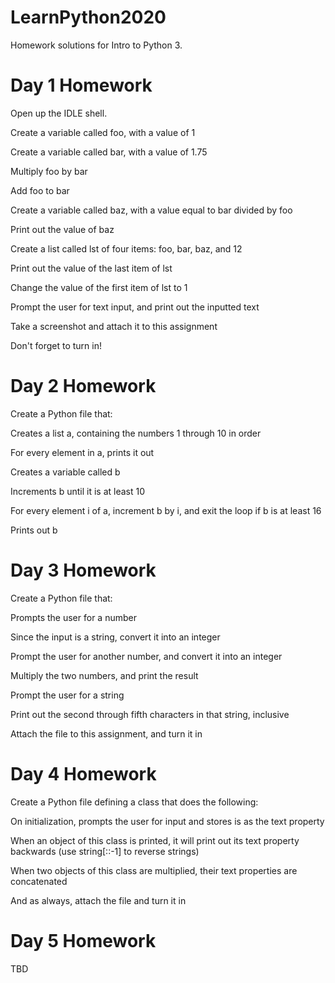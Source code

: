 # LearnPython2020
Homework solutions for Intro to Python 3.

# Day 1 Homework
Open up the IDLE shell.

Create a variable called foo, with a value of 1

Create a variable called bar, with a value of 1.75

Multiply foo by bar

Add foo to bar

Create a variable called baz, with a value equal to bar divided by foo

Print out the value of baz

Create a list called lst of four items: foo, bar, baz, and 12

Print out the value of the last item of lst

Change the value of the first item of lst to 1

Prompt the user for text input, and print out the inputted text

Take a screenshot and attach it to this assignment

Don't forget to turn in!

# Day 2 Homework

Create a Python file that:

Creates a list a, containing the numbers 1 through 10 in order

For every element in a, prints it out

Creates a variable called b

Increments b until it is at least 10

For every element i of a, increment b by i, and exit the loop if b is at least 16

Prints out b

# Day 3 Homework

Create a Python file that:

Prompts the user for a number

Since the input is a string, convert it into an integer

Prompt the user for another number, and convert it into an integer

Multiply the two numbers, and print the result

Prompt the user for a string

Print out the second through fifth characters in that string, inclusive

Attach the file to this assignment, and turn it in

# Day 4 Homework

Create a Python file defining a class that does the following:

On initialization, prompts the user for input and stores is as the text property

When an object of this class is printed, it will print out its text property backwards (use string[::-1] to reverse strings)

When two objects of this class are multiplied, their text properties are concatenated

And as always, attach the file and turn it in

# Day 5 Homework

TBD
